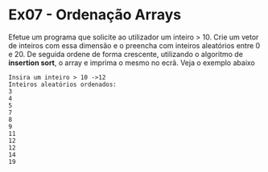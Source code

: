 # Ex07 - Ordenação Arrays
Efetue um programa que solicite ao utilizador um inteiro > 10. Crie um vetor de inteiros com essa dimensão e o preencha com inteiros aleatórios entre 0 e 20.
De seguida ordene de forma crescente, utilizando o algoritmo de **insertion sort**, o array e imprima o mesmo no ecrã. Veja o exemplo abaixo

```shell
Insira um inteiro > 10 ->12
Inteiros aleatórios ordenados:
3
4
5
7
8
9
11
12
12
14
19
```